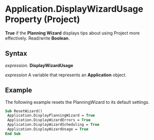 
# Application.DisplayWizardUsage Property (Project)

 **True** if the **Planning Wizard** displays tips about using Project more effectively. Read/write **Boolean**.


## Syntax

 _expression_. **DisplayWizardUsage**

 _expression_ A variable that represents an **Application** object.


## Example

The following example resets the PlanningWizard to its default settings.


```vb
Sub ResetWizard() 
 Application.DisplayPlanningWizard = True 
 Application.DisplayWizardErrors = True 
 Application.DisplayWizardScheduling = True 
 Application.DisplayWizardUsage = True 
End Sub
```

